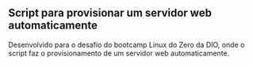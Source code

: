 <h2>Script para provisionar um servidor web automaticamente</h2>

<p>Desenvolvido para o desafio do bootcamp Linux do Zero da DIO, onde o script faz o provisionamento de um servidor web automaticamente.</p>
